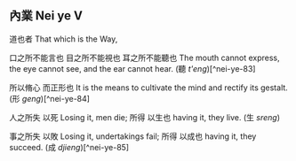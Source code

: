 ## 內業 Nei ye V

道也者
That which is the Way,

口之所不能言也
目之所不能視也
耳之所不能聽也
The mouth cannot express,
the eye cannot see,
and the ear cannot hear. (聽 *t'eng*)[^nei-ye-83]

所以脩心
而正形也
It is the means to cultivate the mind
and rectify its gestalt. (形 *geng*)[^nei-ye-84]

人之所失
以死
Losing it,
men die;
所得
以生也
having it,
they live. (生 *sreng*)

事之所失
以敗
Losing it,
undertakings fail;
所得
以成也
having it,
they succeed. (成 *djieng*)[^nei-ye-85]

